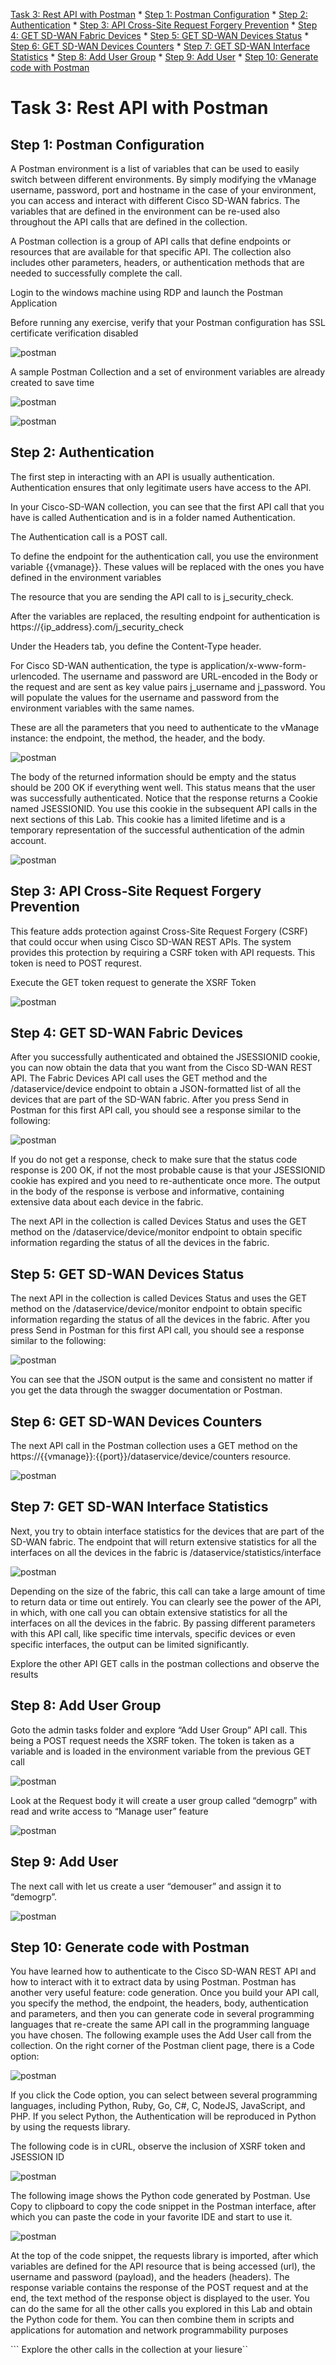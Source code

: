 [Task 3: Rest API with Postman](#task-3-rest-api-with-postman)
    * [ Step 1: Postman Configuration](#step-1-postman-configuration)
    * [ Step 2: Authentication](#step-2-authentication)
    * [ Step 3: API Cross-Site Request Forgery Prevention](#step-3-api-cross-site-request-forgery-prevention)
    * [ Step 4: GET SD-WAN Fabric Devices](#step-4-get-sd-wan-fabric-devices)
    * [ Step 5: GET SD-WAN Devices Status](#step-5-get-sd-wan-devices-status)
    * [ Step 6: GET SD-WAN Devices Counters](#step-6-get-sd-wan-devices-counters)
    * [ Step 7: GET SD-WAN Interface Statistics](#step-7-get-sd-wan-interface-statistics)
    * [ Step 8: Add User Group](#step-8-add-user-group)
    * [ Step 9: Add User](#step-9-add-user)
    * [ Step 10: Generate code with Postman](#step-10-generate-code-with-postman)

# Task 3: Rest API with Postman

## Step 1: Postman Configuration
A Postman environment is a list of variables that can be used to easily switch between different environments. By simply modifying the vManage username, password, port and hostname in the case of your environment, you can access and interact with different Cisco SD-WAN fabrics. The variables that are defined in the environment can be re-used also throughout the API calls that are defined in the collection.

A Postman collection is a group of API calls that define endpoints or resources that are available for that specific API. The collection also includes other parameters, headers, or authentication methods that are needed to successfully complete the call.

Login to the windows machine using RDP and launch the Postman Application

Before running any exercise, verify that your Postman configuration has SSL certificate verification disabled

![postman](/images/pm-1.png) 


A sample Postman Collection and a set of environment variables are already created to save time 

![postman](/images/pm-2.png) 

![postman](/images/pm-3.png) 
 

## Step 2: Authentication
The first step in interacting with an API is usually authentication. Authentication ensures that only legitimate users have access to the API.

In your Cisco-SD-WAN collection, you can see that the first API call that you have is called Authentication and is in a folder named Authentication.

The Authentication call is a POST call.

 To define the endpoint for the authentication call, you use the environment variable {{vmanage}}. These values will be replaced with the ones you have defined in the environment variables

The resource that you are sending the API call to is j_security_check.

After the variables are replaced, the resulting endpoint for authentication is https://{ip_address}.com/j_security_check 

Under the Headers tab, you define the Content-Type header.

For Cisco SD-WAN authentication, the type is application/x-www-form-urlencoded.
The username and password are URL-encoded in the Body or the request and are sent as key value pairs j_username and j_password. You will populate the values for the username and password from the environment variables with the same names.

These are all the parameters that you need to authenticate to the vManage instance: the endpoint, the method, the header, and the body.

![postman](/images/pm-4.png) 

The body of the returned information should be empty and the status should be 200 OK if everything went well. This status means that the user was successfully authenticated. Notice that the response returns a Cookie named JSESSIONID. You use this cookie in the subsequent API calls in the next sections of this Lab. This cookie has a limited lifetime and is a temporary representation of the successful authentication of the admin account.

![postman](/images/pm-5.png) 
 

## Step 3: API Cross-Site Request Forgery Prevention
This feature adds protection against Cross-Site Request Forgery (CSRF) that could occur when using Cisco SD-WAN REST APIs. The system provides this protection by requiring a CSRF token with API requests. This token is need to POST requrest. 

Execute the GET token request to generate the XSRF Token

![postman](/images/pm-6.png) 

## Step 4: GET SD-WAN Fabric Devices 
After you successfully authenticated and obtained the JSESSIONID cookie, you can now obtain the data that you want from the Cisco SD-WAN REST API.
The Fabric Devices API call uses the GET method and the /dataservice/device endpoint to obtain a JSON-formatted list of all the devices that are part of the SD-WAN fabric. 
After you press Send in Postman for this first API call, you should see a response similar to the following:
 
![postman](/images/pm-7.png) 

If you do not get a response, check to make sure that the status code response is 200 OK, if not the most probable cause is that your JSESSIONID cookie has expired and you need to re-authenticate once more. The output in the body of the response is verbose and informative, containing extensive data about each device in the fabric.

The next API in the collection is called Devices Status and uses the GET method on the /dataservice/device/monitor endpoint to obtain specific information regarding the status of all the devices in the fabric.

## Step 5: GET SD-WAN Devices Status
The next API in the collection is called Devices Status and uses the GET method on the /dataservice/device/monitor endpoint to obtain specific information regarding the status of all the devices in the fabric.
After you press Send in Postman for this first API call, you should see a response similar to the following:
 
![postman](/images/pm-8.png) 

You can see that the JSON output is the same and consistent no matter if you get the data through the swagger documentation or Postman.

## Step 6: GET SD-WAN Devices Counters
The next API call in the Postman collection uses a GET method on the https://{{vmanage}}:{{port}}/dataservice/device/counters resource. 
 
![postman](/images/pm-9.png) 

## Step 7: GET SD-WAN Interface Statistics
Next, you try to obtain interface statistics for the devices that are part of the SD-WAN fabric. The endpoint that will return extensive statistics for all the interfaces on all the devices in the fabric is /dataservice/statistics/interface


![postman](/images/pm-10.png) 

Depending on the size of the fabric, this call can take a large amount of time to return data or time out entirely. You can clearly see the power of the API, in which, with one call you can obtain extensive statistics for all the interfaces on all the devices in the fabric. By passing different parameters with this API call, like specific time intervals, specific devices or even specific interfaces, the output can be limited significantly.	

Explore the other API GET calls in the postman collections and observe the results 

## Step 8: Add User Group
Goto the admin tasks folder and explore “Add User Group” API call. 
This being a POST request needs the XSRF token. The token is taken as a variable and is loaded in the environment variable from the previous GET call

![postman](/images/pm-11.png) 

Look at the Request body it will create a user group called “demogrp” with read and write access to “Manage user” feature 

![postman](/images/pm-12.png) 

## Step 9: Add User 
The next call with let us create a user “demouser” and assign it to “demogrp”. 

![postman](/images/pm-13.png) 

## Step 10: Generate code with Postman
You have learned how to authenticate to the Cisco SD-WAN REST API and how to interact with it to extract data by using Postman. Postman has another very useful feature: code generation.
Once you build your API call, you specify the method, the endpoint, the headers, body, authentication and parameters, and then you can generate code in several programming languages that re-create the same API call in the programming language you have chosen.
The following example uses the Add User call from the collection. On the right corner of the Postman client page, there is a Code option:

![postman](/images/pm-14.png) 

If you click the Code option, you can select between several programming languages, including Python, Ruby, Go, C#, C, NodeJS, JavaScript, and PHP.
If you select Python, the Authentication will be reproduced in Python by using the requests library.

The following code is in cURL, observe the inclusion of XSRF token and JSESSION ID

![postman](/images/pm-15.png)  

The following image shows the Python code generated by Postman. Use Copy to clipboard to copy the code snippet in the Postman interface, after which you can paste the code in your favorite IDE and start to use it.

![postman](/images/pm-16.png) 

At the top of the code snippet, the requests library is imported, after which variables are defined for the API resource that is being accessed (url), the username and password (payload), and the headers (headers).
The response variable contains the response of the POST request and at the end, the text method of the response object is displayed to the user.
You can do the same for all the other calls you explored in this Lab and obtain the Python code for them. You can then combine them in scripts and applications for automation and network programmability purposes

``` Explore the other calls in the collection at your liesure``
